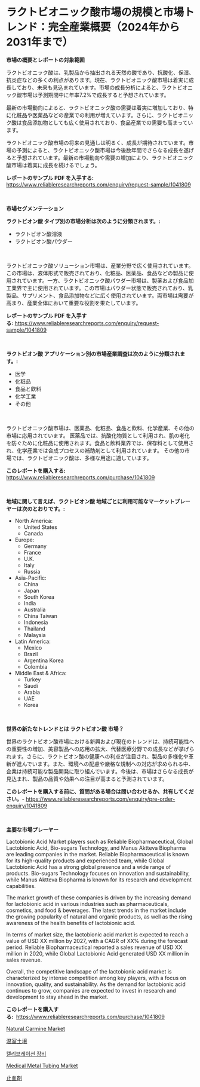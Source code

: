 <p><h1>ラクトビオニック酸市場の規模と市場トレンド：完全産業概要（2024年から2031年まで）</h1></p><p><strong>市場の概要とレポートの対象範囲</strong></p>
<p><p>ラクトビオニック酸は、乳製品から抽出される天然の酸であり、抗酸化、保湿、抗炎症などの多くの利点があります。現在、ラクトビオニック酸市場は着実に成長しており、未来も見込まれています。市場の成長分析によると、ラクトビオニック酸市場は予測期間中に年率7.2%で成長すると予想されています。</p><p>最新の市場動向によると、ラクトビオニック酸の需要は着実に増加しており、特に化粧品や医薬品などの産業での利用が増えています。さらに、ラクトビオニック酸は食品添加物としても広く使用されており、食品産業での需要も高まっています。</p><p>ラクトビオニック酸市場の将来の見通しは明るく、成長が期待されています。市場の予測によると、ラクトビオニック酸市場は今後数年間でさらなる成長を遂げると予想されています。最新の市場動向や需要の増加により、ラクトビオニック酸市場は着実に成長を続けるでしょう。</p></p>
<p><strong>レポートのサンプル PDF を入手する:</strong> <a href="https://www.reliableresearchreports.com/enquiry/request-sample/1041809">https://www.reliableresearchreports.com/enquiry/request-sample/1041809</a></p>
<p>&nbsp;</p>
<p><strong>市場セグメンテーション</strong></p>
<p><strong>ラクトビオン酸 タイプ別の市場分析は次のように分類されます。:</strong></p>
<p><ul><li>ラクトビオン酸溶液</li><li>ラクトビオン酸パウダー</li></ul></p>
<p>&nbsp;</p>
<p><p>ラクトビオニック酸ソリューション市場は、産業分野で広く使用されています。この市場は、液体形式で販売されており、化粧品、医薬品、食品などの製品に使用されています。一方、ラクトビオニック酸パウダー市場は、製薬および食品加工業界で主に使用されています。この市場はパウダー状態で販売されており、乳製品、サプリメント、食品添加物などに広く使用されています。両市場は需要が高まり、産業全体において重要な役割を果たしています。</p></p>
<p><strong>レポートのサンプル PDF を入手する:</strong>&nbsp;<a href="https://www.reliableresearchreports.com/enquiry/request-sample/1041809">https://www.reliableresearchreports.com/enquiry/request-sample/1041809</a></p>
<p>&nbsp;</p>
<p><strong> ラクトビオン酸 アプリケーション別の市場産業調査は次のように分類されます。:</strong></p>
<p><ul><li>医学</li><li>化粧品</li><li>食品と飲料</li><li>化学工業</li><li>その他</li></ul></p>
<p>&nbsp;</p>
<p><p>ラクトビオニック酸市場は、医薬品、化粧品、食品と飲料、化学産業、その他の市場に応用されています。 医薬品では、抗酸化物質として利用され、肌の老化を防ぐために化粧品に使用されます。食品と飲料業界では、保存料として使用され、化学産業では合成プロセスの補助剤として利用されています。 その他の市場では、ラクトビオニック酸は、多様な用途に適しています。</p></p>
<p><strong>このレポートを購入する:</strong>&nbsp; <a href="https://www.reliableresearchreports.com/purchase/1041809">https://www.reliableresearchreports.com/purchase/1041809</a></p>
<p>&nbsp;</p>
<p><strong>地域に関して言えば、ラクトビオン酸 地域ごとに利用可能なマーケットプレーヤーは次のとおりです。:</strong></p>
<p><ul>
    <li>
        North America:
        <ul>
            <li>United States</li>
            <li>Canada</li>
        </ul>
    </li>
    <li>
        Europe:
        <ul>
            <li>Germany</li>
            <li>France</li>
            <li>U.K.</li>
            <li>Italy</li>
            <li>Russia</li>
        </ul>
    </li>
    <li>
        Asia-Pacific:
        <ul>
            <li>China</li>
            <li>Japan</li>
            <li>South Korea</li>
            <li>India</li>
            <li>Australia</li>
            <li>China Taiwan</li>
            <li>Indonesia</li>
            <li>Thailand</li>
            <li>Malaysia</li>
        </ul>
    </li>
    <li>
        Latin America:
        <ul>
            <li>Mexico</li>
            <li>Brazil</li>
            <li>Argentina Korea</li>
            <li>Colombia</li>
        </ul>
    </li>
    <li>
        Middle East & Africa:
        <ul>
            <li>Turkey</li>
            <li>Saudi</li>
            <li>Arabia</li>
            <li>UAE</li>
            <li>Korea</li>
        </ul>
    </li>
    </ul></p>
<p>&nbsp;</p>
<p><strong>世界の新たなトレンドとは ラクトビオン酸 市場？</strong></p>
<p><p>世界のラクトビオン酸市場における新興および現在のトレンドは、持続可能性への重要性の増加、美容製品への応用の拡大、代替医療分野での成長などが挙げられます。さらに、ラクトビオン酸の健康への利点が注目され、製品の多様化や革新が進んでいます。また、環境への配慮や厳格な規制への対応が求められる中、企業は持続可能な製品開発に取り組んでいます。今後は、市場はさらなる成長が見込まれ、製品の品質や効果への注目が高まると予測されています。</p></p>
<p><strong>このレポートを購入する前に、質問がある場合は問い合わせるか、共有してください。</strong>- <a href="https://www.reliableresearchreports.com/enquiry/pre-order-enquiry/1041809">https://www.reliableresearchreports.com/enquiry/pre-order-enquiry/1041809</a></p>
<p>&nbsp;</p>
<p><strong>主要な市場プレーヤー</strong></p>
<p><p>Lactobionic Acid Market players such as Reliable Biopharmaceutical, Global Lactobionic Acid, Bio-sugars Technology, and Manus Aktteva Biopharma are leading companies in the market. Reliable Biopharmaceutical is known for its high-quality products and experienced team, while Global Lactobionic Acid has a strong global presence and a wide range of products. Bio-sugars Technology focuses on innovation and sustainability, while Manus Aktteva Biopharma is known for its research and development capabilities.</p><p>The market growth of these companies is driven by the increasing demand for lactobionic acid in various industries such as pharmaceuticals, cosmetics, and food & beverages. The latest trends in the market include the growing popularity of natural and organic products, as well as the rising awareness of the health benefits of lactobionic acid.</p><p>In terms of market size, the lactobionic acid market is expected to reach a value of USD XX million by 2027, with a CAGR of XX% during the forecast period. Reliable Biopharmaceutical reported a sales revenue of USD XX million in 2020, while Global Lactobionic Acid generated USD XX million in sales revenue.</p><p>Overall, the competitive landscape of the lactobionic acid market is characterized by intense competition among key players, with a focus on innovation, quality, and sustainability. As the demand for lactobionic acid continues to grow, companies are expected to invest in research and development to stay ahead in the market.</p></p>
<p><strong>このレポートを購入する:</strong>&nbsp;&nbsp;<a href="https://www.reliableresearchreports.com/purchase/1041809">https://www.reliableresearchreports.com/purchase/1041809</a></p>
<p><p><a href="https://view.publitas.com/reportprime-1/natural-carmine-market-share-market-new-trends-analysis-report-by-type-by-application-by-end-use-by-region-and-segment-forecasts-2023-2030/">Natural Carmine Market</a></p><p><a href="https://github.com/zekaoe592392/Market-Research-Report-List-1/blob/main/8028404189933.md">温室土壌</a></p><p><a href="https://github.com/vs10l4sfg5c/Market-Research-Report-List-1/blob/main/3948321189809.md">캘리브레이션 장비</a></p><p><a href="https://github.com/Krish2023na/Market-Research-Report-List-3/blob/main/medical-metal-tubing-market.md">Medical Metal Tubing Market</a></p><p><a href="https://github.com/cnnriuez22368/Market-Research-Report-List-1/blob/main/9920311189934.md">止血剤</a></p></p>